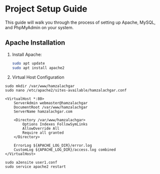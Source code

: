 # Project Setup Guide

This guide will walk you through the process of setting up Apache, MySQL, and PhpMyAdmin on your system.

## Apache Installation

1. Install Apache:
   ```bash
   sudo apt update
   sudo apt install apache2
   ```
2. Virtual Host Configuration
````
sudo mkdir /var/www/hamzalachgar
sudo nano /etc/apache2/sites-available/hamzalachgar.conf
````
````
<VirtualHost *:80>
    ServerAdmin webmaster@hamzalachgar
    DocumentRoot /var/www/hamzalachgar
    ServerName hamzalachgar.com

    <Directory /var/www/hamzalachgar>
        Options Indexes FollowSymLinks
        AllowOverride All
        Require all granted
    </Directory>

    ErrorLog ${APACHE_LOG_DIR}/error.log
    CustomLog ${APACHE_LOG_DIR}/access.log combined
</VirtualHost>

````
````
sudo a2ensite user1.conf
sudo service apache2 restart
````
